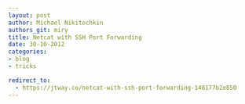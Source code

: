 ```yaml
---
layout: post
author: Michael Nikitochkin
authors_git: miry
title: Netcat with SSH Port Forwarding
date: 30-10-2012
categories:
- blog
- tricks

redirect_to:
  - https://jtway.co/netcat-with-ssh-port-forwarding-148177b2e850
---
```

